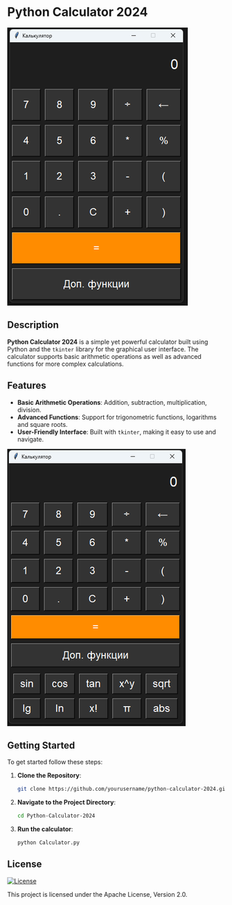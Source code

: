 # Python Calculator 2024

![Main Screen](images/Main-screen.png)

## Description

**Python Calculator 2024** is a simple yet powerful calculator built using Python and the `tkinter` library for the graphical user interface. The calculator supports basic arithmetic operations as well as advanced functions for more complex calculations.

## Features

- **Basic Arithmetic Operations**: Addition, subtraction, multiplication, division.
- **Advanced Functions**: Support for trigonometric functions, logarithms and square roots.
- **User-Friendly Interface**: Built with `tkinter`, making it easy to use and navigate.

![Advanced Functions](images/Advanced-functions.png)

## Getting Started

To get started follow these steps:

1. **Clone the Repository**:
   ```bash
   git clone https://github.com/yourusername/python-calculator-2024.git
2. **Navigate to the Project Directory**:
   ```bash
   cd Python-Calculator-2024
3. **Run the calculator**:
   ```bash
   python Сalculator.py

## License

[![License](https://img.shields.io/badge/License-Apache%202.0-darkorange.svg)](http://www.apache.org/licenses/LICENSE-2.0)

This project is licensed under the Apache License, Version 2.0. 
